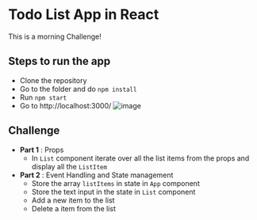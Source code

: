 # Todo List App in React
This is a morning Challenge!

## Steps to run the app

- Clone the repository
- Go to the folder and do `npm install`
- Run `npm start` 
- Go to http://localhost:3000/
  ![image](https://github.com/ankurbag/react-todo-list/assets/3647390/7856625b-18cd-4030-a0fe-f1fe7b287a4a)


## Challenge

- **Part 1** : Props
    - In `List` component iterate over all the list items from the props and display all the `ListItem`
- **Part 2** : Event Handling and State management
    - Store the array `listItems` in state in `App` component
    - Store the text input in the state in `List` component
    - Add a new item to the list
    - Delete a item from the list
